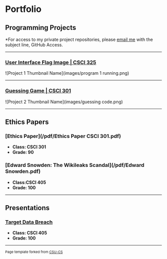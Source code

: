 Portfolio
=========

Programming Projects
--------------------

*For access to my private project repositories, please [email me](mailto:example@csustudent.net?subject=GitHub%20Access) with the subject line, GitHub Access.

---
### [User Interface Flag Image | CSCI 325](UserInterfaceFlag)

![Project 1 Thumbnail Name](images/program 1 running.png)

---
### [Guessing Game | CSCI 301](GuessingGame)

![Project 2 Thumbnail Name](images/guessing code.png)

---

Ethics Papers
-------------

### [Ethics Paper](/pdf/Ethics Paper CSCI 301.pdf)

-   **Class: CSCI 301**  
-   **Grade: 90**

### [Edward Snowden: The Wikileaks Scandal](/pdf/Edward Snowden.pdf)

-   **Class:CSCI 405** 
-   **Grade: 100**


---

Presentations
-------------

### [Target Data Breach](/pdf/targetbreach.pdf)

- **Class: CSCI 405** 
- **Grade: 100**

---

<p style="font-size:11px">Page template forked from <a href="https://github.com/csu-cs/csci-portfolio">CSU-CS</a></p>
<!-- Remove above link if you don't want to attributive -->

